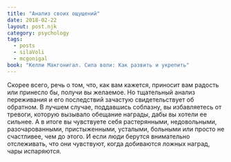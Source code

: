 ```yaml
---
title: "Анализ своих ощущений"
date: 2018-02-22
layout: post.njk
category: psychology
tags:
  - posts
  - silaVoli
  - mcgonigal
book: "Келли Макгонигал. Сила воли: Как развить и укрепить"
---
```


Скорее всего, речь о том, что, как вам кажется, приносит вам радость или принесло бы, получи вы желаемое. Но тщательный анализ переживания и его последствий зачастую свидетельствует об обратном. В лучшем случае, поддавшись соблазну, вы избавляетесь от тревоги, которую вызывало обещание награды, дабы вы хотели ее сильнее. А в итоге вы чувствуете себя растерянными, недовольными, разочарованными, пристыженными, усталыми, больными или просто не счастливее, чем до этого. И если люди берутся внимательно отслеживать, что они чувствуют, когда добиваются ложных наград, чары испаряются.
